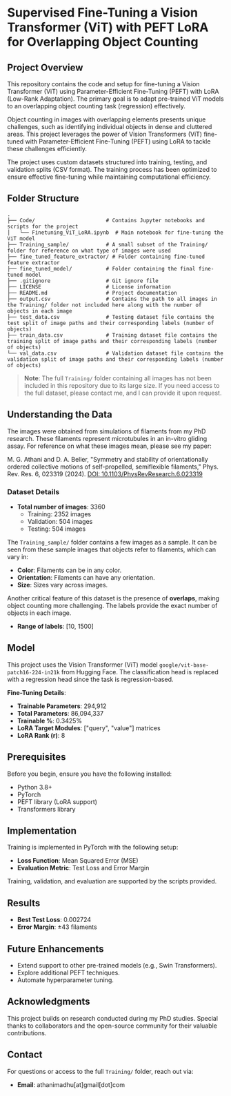 # Supervised Fine-Tuning a Vision Transformer (ViT) with PEFT LoRA for Overlapping Object Counting

## Project Overview
This repository contains the code and setup for fine-tuning a Vision Transformer (ViT) using Parameter-Efficient Fine-Tuning (PEFT) with LoRA (Low-Rank Adaptation). The primary goal is to adapt pre-trained ViT models to an overlapping object counting task (regression) effectively.

Object counting in images with overlapping elements presents unique challenges, such as identifying individual objects in dense and cluttered areas. This project leverages the power of Vision Transformers (ViT) fine-tuned with Parameter-Efficient Fine-Tuning (PEFT) using LoRA to tackle these challenges efficiently.

The project uses custom datasets structured into training, testing, and validation splits (CSV format). The training process has been optimized to ensure effective fine-tuning while maintaining computational efficiency.

## Folder Structure
```
.
├── Code/                       # Contains Jupyter notebooks and scripts for the project
│   └── Finetuning_ViT_LoRA.ipynb  # Main notebook for fine-tuning the ViT model
├── Training_sample/            # A small subset of the Training/ folder for reference on what type of images were used
├── fine_tuned_feature_extractor/ # Folder containing fine-tuned feature extractor
├── fine_tuned_model/           # Folder containing the final fine-tuned model
├── .gitignore                  # Git ignore file
├── LICENSE                     # License information
├── README.md                   # Project documentation
├── output.csv                  # Contains the path to all images in the Training/ folder not included here along with the number of objects in each image
├── test_data.csv               # Testing dataset file contains the test split of image paths and their corresponding labels (number of objects)
├── train_data.csv              # Training dataset file contains the training split of image paths and their corresponding labels (number of objects)
└── val_data.csv                # Validation dataset file contains the validation split of image paths and their corresponding labels (number of objects)
```

> **Note**: The full `Training/` folder containing all images has not been included in this repository due to its large size. If you need access to the full dataset, please contact me, and I can provide it upon request.

## Understanding the Data
The images were obtained from simulations of filaments from my PhD research. These filaments represent microtubules in an in-vitro gliding assay. For reference on what these images mean, please see my paper:

M. G. Athani and D. A. Beller, "Symmetry and stability of orientationally ordered collective motions of self-propelled, semiflexible filaments," Phys. Rev. Res. 6, 023319 (2024). [DOI: 10.1103/PhysRevResearch.6.023319](https://doi.org/10.1103/PhysRevResearch.6.023319)

### Dataset Details
- **Total number of images**: 3360
  - Training: 2352 images
  - Validation: 504 images
  - Testing: 504 images

The `Training_sample/` folder contains a few images as a sample. It can be seen from these sample images that objects refer to filaments, which can vary in:
- **Color**: Filaments can be in any color.
- **Orientation**: Filaments can have any orientation.
- **Size**: Sizes vary across images.

Another critical feature of this dataset is the presence of **overlaps**, making object counting more challenging. The labels provide the exact number of objects in each image.

- **Range of labels**: [10, 1500]

## Model
This project uses the Vision Transformer (ViT) model `google/vit-base-patch16-224-in21k` from Hugging Face. The classification head is replaced with a regression head since the task is regression-based.

**Fine-Tuning Details**:
- **Trainable Parameters**: 294,912
- **Total Parameters**: 86,094,337
- **Trainable %**: 0.3425%
- **LoRA Target Modules**: ["query", "value"] matrices
- **LoRA Rank (r)**: 8

## Prerequisites
Before you begin, ensure you have the following installed:
- Python 3.8+
- PyTorch
- PEFT library (LoRA support)
- Transformers library

## Implementation
Training is implemented in PyTorch with the following setup:
- **Loss Function**: Mean Squared Error (MSE)
- **Evaluation Metric**: Test Loss and Error Margin

Training, validation, and evaluation are supported by the scripts provided.

## Results
- **Best Test Loss**: 0.002724
- **Error Margin**: ±43 filaments

## Future Enhancements
- Extend support to other pre-trained models (e.g., Swin Transformers).
- Explore additional PEFT techniques.
- Automate hyperparameter tuning.

## Acknowledgments
This project builds on research conducted during my PhD studies. Special thanks to collaborators and the open-source community for their valuable contributions.

## Contact
For questions or access to the full `Training/` folder, reach out via:
- **Email**: athanimadhu[at]gmail[dot]com


